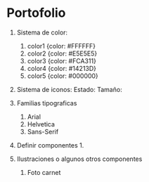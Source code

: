 # Portofolio

1. Sistema de color:
   1. color1 {color: #FFFFFF}
   2. color2 {color: #E5E5E5}
   3. color3 {color: #FCA311}
   4. color4 {color: #14213D}
   5. color5 {color: #000000}
    
2. Sistema de iconos:
    Estado:
    Tamaño:
    
3. Familias tipograficas
   1. Arial
   2. Helvetica
   3. Sans-Serif

4. Definir componentes
   1. 

5. Ilustraciones o algunos otros componentes
   1. Foto carnet
